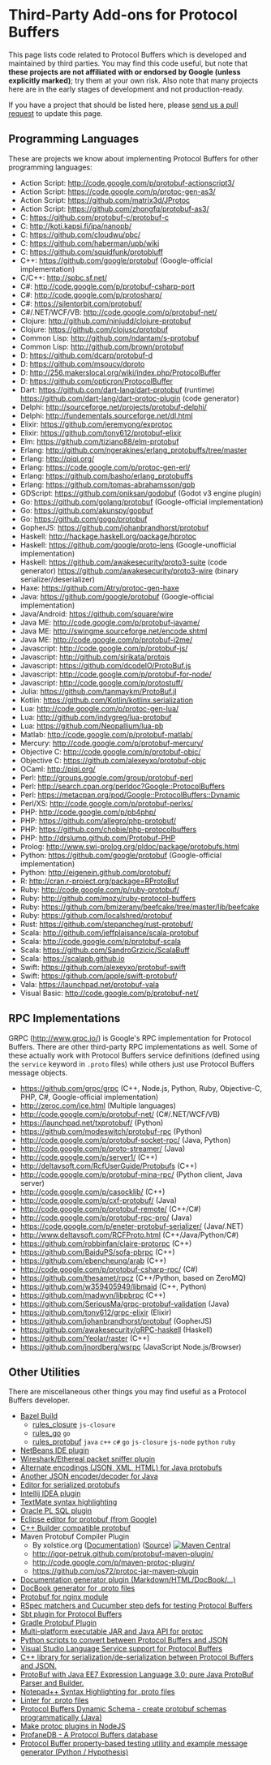 # Third-Party Add-ons for Protocol Buffers

This page lists code related to Protocol Buffers which is developed and maintained by third parties.  You may find this code useful, but note that **these projects are not affiliated with or endorsed by Google (unless explicitly marked)**; try them at your own risk.  Also note that many projects here are in the early stages of development and not production-ready.

If you have a project that should be listed here, please [send us a pull request](https://github.com/google/protobuf/pulls) to update this page.

## Programming Languages

These are projects we know about implementing Protocol Buffers for other programming languages:
* Action Script: http://code.google.com/p/protobuf-actionscript3/
* Action Script: https://code.google.com/p/protoc-gen-as3/
* Action Script: https://github.com/matrix3d/JProtoc
* Action Script: https://github.com/zhongfq/protobuf-as3/
* C: https://github.com/protobuf-c/protobuf-c
* C: http://koti.kapsi.fi/jpa/nanopb/
* C: https://github.com/cloudwu/pbc/
* C: https://github.com/haberman/upb/wiki
* C: https://github.com/squidfunk/protobluff
* C++: https://github.com/google/protobuf (Google-official implementation)
* C/C++: http://spbc.sf.net/
* C#: http://code.google.com/p/protobuf-csharp-port
* C#: http://code.google.com/p/protosharp/
* C#: https://silentorbit.com/protobuf/
* C#/.NET/WCF/VB: http://code.google.com/p/protobuf-net/
* Clojure: http://github.com/ninjudd/clojure-protobuf
* Clojure: https://github.com/clojusc/protobuf
* Common Lisp: http://github.com/ndantam/s-protobuf
* Common Lisp: http://github.com/brown/protobuf
* D: https://github.com/dcarp/protobuf-d
* D: https://github.com/msoucy/dproto
* D: http://256.makerslocal.org/wiki/index.php/ProtocolBuffer
* D: https://github.com/opticron/ProtocolBuffer
* Dart: https://github.com/dart-lang/dart-protobuf (runtime) https://github.com/dart-lang/dart-protoc-plugin (code generator)
* Delphi: http://sourceforge.net/projects/protobuf-delphi/
* Delphi: http://fundementals.sourceforge.net/dl.html
* Elixir: https://github.com/jeremyong/exprotoc
* Elixir: https://github.com/tony612/protobuf-elixir
* Elm: https://github.com/tiziano88/elm-protobuf
* Erlang: http://github.com/ngerakines/erlang_protobuffs/tree/master
* Erlang: http://piqi.org/
* Erlang: https://code.google.com/p/protoc-gen-erl/
* Erlang: https://github.com/basho/erlang_protobuffs
* Erlang: https://github.com/tomas-abrahamsson/gpb
* GDScript: https://github.com/oniksan/godobuf (Godot v3 engine plugin)
* Go: https://github.com/golang/protobuf (Google-official implementation)
* Go: https://github.com/akunspy/gopbuf
* Go: https://github.com/gogo/protobuf
* GopherJS: https://github.com/johanbrandhorst/protobuf
* Haskell: http://hackage.haskell.org/package/hprotoc
* Haskell: https://github.com/google/proto-lens (Google-unofficial implementation)
* Haskell: https://github.com/awakesecurity/proto3-suite (code generator) https://github.com/awakesecurity/proto3-wire (binary serializer/deserializer)
* Haxe: https://github.com/Atry/protoc-gen-haxe
* Java: https://github.com/google/protobuf (Google-official implementation)
* Java/Android: https://github.com/square/wire
* Java ME: http://code.google.com/p/protobuf-javame/
* Java ME: http://swingme.sourceforge.net/encode.shtml
* Java ME: http://code.google.com/p/protobuf-j2me/
* Javascript: http://code.google.com/p/protobuf-js/
* Javascript: http://github.com/sirikata/protojs
* Javascript: https://github.com/dcodeIO/ProtoBuf.js
* Javascript: http://code.google.com/p/protobuf-for-node/
* Javascript: http://code.google.com/p/protostuff/
* Julia: https://github.com/tanmaykm/ProtoBuf.jl
* Kotlin: https://github.com/Kotlin/kotlinx.serialization
* Lua: http://code.google.com/p/protoc-gen-lua/
* Lua: http://github.com/indygreg/lua-protobuf
* Lua: https://github.com/Neopallium/lua-pb
* Matlab: http://code.google.com/p/protobuf-matlab/
* Mercury: http://code.google.com/p/protobuf-mercury/
* Objective C: http://code.google.com/p/protobuf-objc/
* Objective C: https://github.com/alexeyxo/protobuf-objc
* OCaml: http://piqi.org/
* Perl: http://groups.google.com/group/protobuf-perl
* Perl: http://search.cpan.org/perldoc?Google::ProtocolBuffers
* Perl: https://metacpan.org/pod/Google::ProtocolBuffers::Dynamic
* Perl/XS: http://code.google.com/p/protobuf-perlxs/
* PHP: http://code.google.com/p/pb4php/
* PHP: https://github.com/allegro/php-protobuf/
* PHP: https://github.com/chobie/php-protocolbuffers
* PHP: http://drslump.github.com/Protobuf-PHP
* Prolog: http://www.swi-prolog.org/pldoc/package/protobufs.html
* Python: https://github.com/google/protobuf (Google-official implementation)
* Python: http://eigenein.github.com/protobuf/
* R: http://cran.r-project.org/package=RProtoBuf
* Ruby: http://code.google.com/p/ruby-protobuf/
* Ruby: http://github.com/mozy/ruby-protocol-buffers
* Ruby: https://github.com/bmizerany/beefcake/tree/master/lib/beefcake
* Ruby: https://github.com/localshred/protobuf
* Rust: https://github.com/stepancheg/rust-protobuf/
* Scala: http://github.com/jeffplaisance/scala-protobuf
* Scala: http://code.google.com/p/protobuf-scala
* Scala: https://github.com/SandroGrzicic/ScalaBuff
* Scala: https://scalapb.github.io
* Swift: https://github.com/alexeyxo/protobuf-swift
* Swift: https://github.com/apple/swift-protobuf/
* Vala: https://launchpad.net/protobuf-vala
* Visual Basic: http://code.google.com/p/protobuf-net/

## RPC Implementations

GRPC (http://www.grpc.io/) is Google's RPC implementation for Protocol Buffers. There are other third-party RPC implementations as well.  Some of these actually work with Protocol Buffers service definitions (defined using the `service` keyword in `.proto` files) while others just use Protocol Buffers message objects.

* https://github.com/grpc/grpc (C++, Node.js, Python, Ruby, Objective-C, PHP, C#, Google-official implementation)
* http://zeroc.com/ice.html (Multiple languages)
* http://code.google.com/p/protobuf-net/ (C#/.NET/WCF/VB)
* https://launchpad.net/txprotobuf/ (Python)
* https://github.com/modeswitch/protobuf-rpc (Python)
* http://code.google.com/p/protobuf-socket-rpc/ (Java, Python)
* http://code.google.com/p/proto-streamer/ (Java)
* http://code.google.com/p/server1/ (C++)
* http://deltavsoft.com/RcfUserGuide/Protobufs (C++)
* http://code.google.com/p/protobuf-mina-rpc/ (Python client, Java server)
* http://code.google.com/p/casocklib/ (C++)
* http://code.google.com/p/cxf-protobuf/ (Java)
* http://code.google.com/p/protobuf-remote/ (C++/C#)
* http://code.google.com/p/protobuf-rpc-pro/ (Java)
* https://code.google.com/p/eneter-protobuf-serializer/ (Java/.NET)
* http://www.deltavsoft.com/RCFProto.html (C++/Java/Python/C#)
* https://github.com/robbinfan/claire-protorpc (C++)
* https://github.com/BaiduPS/sofa-pbrpc (C++)
* https://github.com/ebencheung/arab (C++)
* http://code.google.com/p/protobuf-csharp-rpc/ (C#)
* https://github.com/thesamet/rpcz (C++/Python, based on ZeroMQ)
* https://github.com/w359405949/libmaid (C++, Python)
* https://github.com/madwyn/libpbrpc (C++)
* https://github.com/SeriousMa/grpc-protobuf-validation (Java)
* https://github.com/tony612/grpc-elixir (Elixir)
* https://github.com/johanbrandhorst/protobuf (GopherJS)
* https://github.com/awakesecurity/gRPC-haskell (Haskell)
* https://github.com/Yeolar/raster (C++)
* https://github.com/jnordberg/wsrpc (JavaScript Node.js/Browser)

## Other Utilities

There are miscellaneous other things you may find useful as a Protocol Buffers developer.

* [Bazel Build](https://bazel.build)
    * [rules_closure](https://github.com/bazelbuild/rules_closure) `js-closure`
    * [rules_go](https://github.com/bazelbuild/rules_go) `go`
    * [rules_protobuf](https://github.com/pubref/rules_protobuf) `java` `c++` `c#` `go` `js-closure` `js-node` `python` `ruby`
* [NetBeans IDE plugin](http://code.google.com/p/protobuf-netbeans-plugin/)
* [Wireshark/Ethereal packet sniffer plugin](http://code.google.com/p/protobuf-wireshark/)
* [Alternate encodings (JSON, XML, HTML) for Java protobufs](http://code.google.com/p/protobuf-java-format/)
* [Another JSON encoder/decoder for Java](https://github.com/sijuv/protobuf-codec)
* [Editor for serialized protobufs](http://code.google.com/p/protobufeditor/)
* [Intellij IDEA plugin](http://github.com/nnmatveev/idea-plugin-protobuf)
* [TextMate syntax highlighting](http://github.com/michaeledgar/protobuf-tmbundle)
* [Oracle PL SQL plugin](http://code.google.com/p/protocol-buffer-plsql/)
* [Eclipse editor for protobuf (from Google)](http://code.google.com/p/protobuf-dt/)
* [C++ Builder compatible protobuf](https://github.com/saadware/protobuf-cppbuilder)
* Maven Protobuf Compiler Plugin
    * By xolstice.org ([Documentation](https://www.xolstice.org/protobuf-maven-plugin/)) ([Source](https://github.com/xolstice/protobuf-maven-plugin/)) [![Maven Central](https://img.shields.io/maven-central/v/org.xolstice.maven.plugins/protobuf-maven-plugin.svg)](https://repo1.maven.org/maven2/org/xolstice/maven/plugins/protobuf-maven-plugin/)
    * http://igor-petruk.github.com/protobuf-maven-plugin/
    * http://code.google.com/p/maven-protoc-plugin/
    * https://github.com/os72/protoc-jar-maven-plugin
* [Documentation generator plugin (Markdown/HTML/DocBook/...)](https://github.com/pseudomuto/protoc-gen-doc)
* [DocBook generator for .proto files](http://code.google.com/p/protoc-gen-docbook/)
* [Protobuf for nginx module](https://github.com/dbcode/protobuf-nginx/)
* [RSpec matchers and Cucumber step defs for testing Protocol Buffers](https://github.com/connamara/protobuf_spec)
* [Sbt plugin for Protocol Buffers](https://github.com/Atry/sbt-cppp)
* [Gradle Protobuf Plugin](https://github.com/aantono/gradle-plugin-protobuf)
* [Multi-platform executable JAR and Java API for protoc](https://github.com/os72/protoc-jar)
* [Python scripts to convert between Protocol Buffers and JSON](https://github.com/NextTuesday/py-pb-converters)
* [Visual Studio Language Service support for Protocol Buffers](http://visualstudiogallery.msdn.microsoft.com/4bc0f38c-b058-4e05-ae38-155e053c19c5)
* [C++ library for serialization/de-serialization between Protocol Buffers and JSON.](https://github.com/yinqiwen/pbjson)
* [ProtoBuf with Java EE7 Expression Language 3.0; pure Java ProtoBuf Parser and Builder.](https://github.com/protobufel/protobuf-el)
* [Notepad++ Syntax Highlighting for .proto files](https://github.com/chai2010/notepadplus-protobuf)
* [Linter for .proto files](https://github.com/ckaznocha/protoc-gen-lint)
* [Protocol Buffers Dynamic Schema - create protobuf schemas programmatically (Java)](https://github.com/os72/protobuf-dynamic)
* [Make protoc plugins in NodeJS](https://github.com/konsumer/node-protoc-plugin)
* [ProfaneDB - A Protocol Buffers database](https://profanedb.gitlab.io)
* [Protocol Buffer property-based testing utility and example message generator (Python / Hypothesis)](https://github.com/CurataEng/hypothesis-protobuf)
